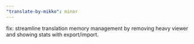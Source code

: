 ```yaml
---
"translate-by-mikko": minor
---
```

fix: streamline translation memory management by removing heavy viewer and showing stats with export/import.
